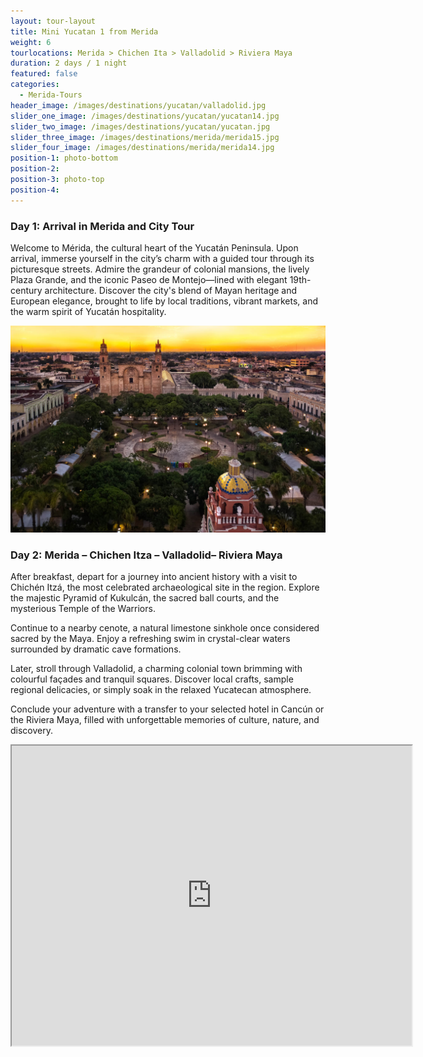 ```yaml
---
layout: tour-layout
title: Mini Yucatan 1 from Merida
weight: 6
tourlocations: Merida > Chichen Ita > Valladolid > Riviera Maya
duration: 2 days / 1 night
featured: false
categories:
  - Merida-Tours
header_image: /images/destinations/yucatan/valladolid.jpg
slider_one_image: /images/destinations/yucatan/yucatan14.jpg
slider_two_image: /images/destinations/yucatan/yucatan.jpg
slider_three_image: /images/destinations/merida/merida15.jpg
slider_four_image: /images/destinations/merida/merida14.jpg
position-1: photo-bottom
position-2:
position-3: photo-top
position-4:
---
```


### Day 1: Arrival in Merida and City Tour

Welcome to Mérida, the cultural heart of the Yucatán Peninsula. Upon arrival, immerse yourself in the city’s charm with a guided tour through its picturesque streets. Admire the grandeur of colonial mansions, the lively Plaza Grande, and the iconic Paseo de Montejo—lined with elegant 19th-century architecture. Discover the city's blend of Mayan heritage and European elegance, brought to life by local traditions, vibrant markets, and the warm spirit of Yucatán hospitality.

![](/images/destinations/merida/merida11.jpg)

### Day 2: Merida – Chichen Itza – Valladolid– Riviera Maya

After breakfast, depart for a journey into ancient history with a visit to Chichén Itzá, the most celebrated archaeological site in the region. Explore the majestic Pyramid of Kukulcán, the sacred ball courts, and the mysterious Temple of the Warriors.

Continue to a nearby cenote, a natural limestone sinkhole once considered sacred by the Maya. Enjoy a refreshing swim in crystal-clear waters surrounded by dramatic cave formations.

Later, stroll through Valladolid, a charming colonial town brimming with colourful façades and tranquil squares. Discover local crafts, sample regional delicacies, or simply soak in the relaxed Yucatecan atmosphere.

Conclude your adventure with a transfer to your selected hotel in Cancún or the Riviera Maya, filled with unforgettable memories of culture, nature, and discovery.

<div class="map-container">

<iframe src="https://www.google.com/maps/d/u/0/embed?mid=1AUk7XnPgny5uilD7q0c3ts5PbZK7mhE&ehbc=2E312F&noprof=1" width="640" height="480"></iframe>

</div>

&nbsp;